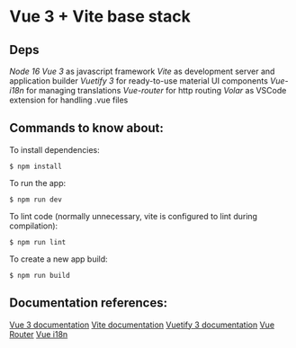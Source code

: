 # Vue 3 + Vite base stack

## Deps

*Node 16*
*Vue 3* as javascript framework
*Vite* as development server and application builder
*Vuetify 3* for ready-to-use material UI components
*Vue-i18n* for managing translations
*Vue-router* for http routing
*Volar* as VSCode extension for handling .vue files

## Commands to know about:

To install dependencies: 
```shell
$ npm install
```

To run the app: 
```shell
$ npm run dev
```

To lint code (normally unnecessary, vite is configured to lint during compilation): 
```shell
$ npm run lint
```

To create a new app build: 
```shell
$ npm run build
```

## Documentation references:

[Vue 3 documentation](https://vuejs.org/guide)
[Vite documentation](https://vitejs.dev/guide)
[Vuetify 3 documentation](https://vuetifyjs.com/)
[Vue Router](https://router.vuejs.org/)
[Vue i18n](https://kazupon.github.io/vue-i18n/)
